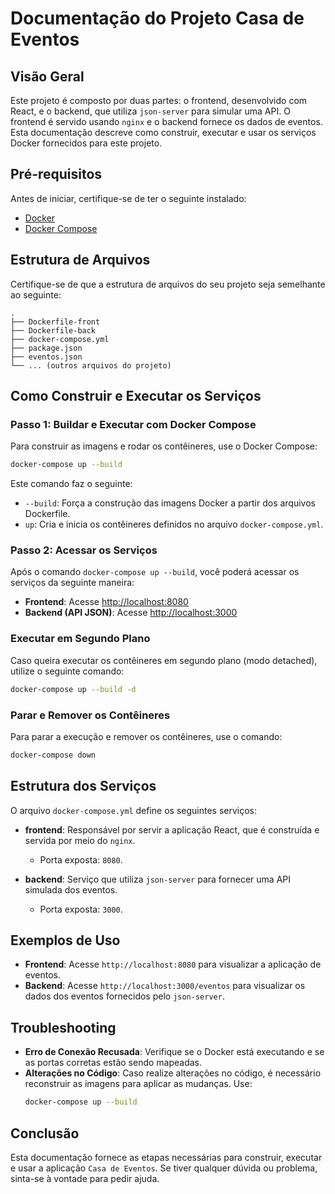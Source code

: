 # Documentação do Projeto Casa de Eventos

## Visão Geral
Este projeto é composto por duas partes: o frontend, desenvolvido com React, e o backend, que utiliza `json-server` para simular uma API. O frontend é servido usando `nginx` e o backend fornece os dados de eventos. Esta documentação descreve como construir, executar e usar os serviços Docker fornecidos para este projeto.

## Pré-requisitos
Antes de iniciar, certifique-se de ter o seguinte instalado:

- [Docker](https://www.docker.com/get-started)
- [Docker Compose](https://docs.docker.com/compose/install/)

## Estrutura de Arquivos
Certifique-se de que a estrutura de arquivos do seu projeto seja semelhante ao seguinte:

```
.
├── Dockerfile-front
├── Dockerfile-back
├── docker-compose.yml
├── package.json
├── eventos.json
└── ... (outros arquivos do projeto)
```

## Como Construir e Executar os Serviços

### Passo 1: Buildar e Executar com Docker Compose
Para construir as imagens e rodar os contêineres, use o Docker Compose:

```bash
docker-compose up --build
```

Este comando faz o seguinte:
- `--build`: Força a construção das imagens Docker a partir dos arquivos Dockerfile.
- `up`: Cria e inicia os contêineres definidos no arquivo `docker-compose.yml`.

### Passo 2: Acessar os Serviços
Após o comando `docker-compose up --build`, você poderá acessar os serviços da seguinte maneira:

- **Frontend**: Acesse [http://localhost:8080](http://localhost:8080)
- **Backend (API JSON)**: Acesse [http://localhost:3000](http://localhost:3000)

### Executar em Segundo Plano
Caso queira executar os contêineres em segundo plano (modo detached), utilize o seguinte comando:

```bash
docker-compose up --build -d
```

### Parar e Remover os Contêineres
Para parar a execução e remover os contêineres, use o comando:

```bash
docker-compose down
```

## Estrutura dos Serviços
O arquivo `docker-compose.yml` define os seguintes serviços:

- **frontend**: Responsável por servir a aplicação React, que é construída e servida por meio do `nginx`.
  - Porta exposta: `8080`.

- **backend**: Serviço que utiliza `json-server` para fornecer uma API simulada dos eventos.
  - Porta exposta: `3000`.

## Exemplos de Uso
- **Frontend**: Acesse `http://localhost:8080` para visualizar a aplicação de eventos.
- **Backend**: Acesse `http://localhost:3000/eventos` para visualizar os dados dos eventos fornecidos pelo `json-server`.

## Troubleshooting
- **Erro de Conexão Recusada**: Verifique se o Docker está executando e se as portas corretas estão sendo mapeadas.
- **Alterações no Código**: Caso realize alterações no código, é necessário reconstruir as imagens para aplicar as mudanças. Use:
  ```bash
  docker-compose up --build
  ```

## Conclusão
Esta documentação fornece as etapas necessárias para construir, executar e usar a aplicação `Casa de Eventos`. Se tiver qualquer dúvida ou problema, sinta-se à vontade para pedir ajuda.
